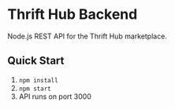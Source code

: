 # Thrift Hub Backend

Node.js REST API for the Thrift Hub marketplace.

## Quick Start
1. `npm install`
2. `npm start`
3. API runs on port 3000

